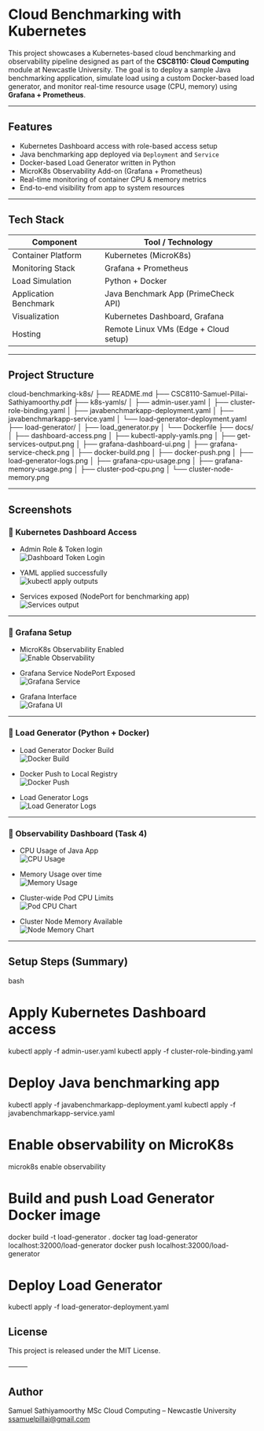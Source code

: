 # Cloud Benchmarking with Kubernetes

This project showcases a Kubernetes-based cloud benchmarking and observability pipeline designed as part of the **CSC8110: Cloud Computing** module at Newcastle University. The goal is to deploy a sample Java benchmarking application, simulate load using a custom Docker-based load generator, and monitor real-time resource usage (CPU, memory) using **Grafana + Prometheus**.

---

## Features

-  Kubernetes Dashboard access with role-based access setup
-  Java benchmarking app deployed via `Deployment` and `Service`
-  Docker-based Load Generator written in Python
-  MicroK8s Observability Add-on (Grafana + Prometheus)
-  Real-time monitoring of container CPU & memory metrics
-  End-to-end visibility from app to system resources

---

## Tech Stack

| Component             | Tool / Technology                        |
|----------------------|-------------------------------------------|
| Container Platform    | Kubernetes (MicroK8s)                    |
| Monitoring Stack      | Grafana + Prometheus                     |
| Load Simulation       | Python + Docker                          |
| Application Benchmark | Java Benchmark App (PrimeCheck API)      |
| Visualization         | Kubernetes Dashboard, Grafana            |
| Hosting               | Remote Linux VMs (Edge + Cloud setup)    |

---

## Project Structure
cloud-benchmarking-k8s/
├── README.md
├── CSC8110-Samuel-Pillai-Sathiyamoorthy.pdf
├── k8s-yamls/
│   ├── admin-user.yaml
│   ├── cluster-role-binding.yaml
│   ├── javabenchmarkapp-deployment.yaml
│   ├── javabenchmarkapp-service.yaml
│   └── load-generator-deployment.yaml
├── load-generator/
│   ├── load_generator.py
│   └── Dockerfile
├── docs/
│   ├── dashboard-access.png
│   ├── kubectl-apply-yamls.png
│   ├── get-services-output.png
│   ├── grafana-dashboard-ui.png
│   ├── grafana-service-check.png
│   ├── docker-build.png
│   ├── docker-push.png
│   ├── load-generator-logs.png
│   ├── grafana-cpu-usage.png
│   ├── grafana-memory-usage.png
│   ├── cluster-pod-cpu.png
│   └── cluster-node-memory.png

---

## Screenshots

### 🔹 Kubernetes Dashboard Access

- Admin Role & Token login  
  ![Dashboard Token Login](docs/dashboard-access.png)

- YAML applied successfully  
  ![kubectl apply outputs](docs/kubectl-apply-yamls.png)

- Services exposed (NodePort for benchmarking app)  
  ![Services output](docs/get-services-output.png)

---

### 🔹 Grafana Setup

- MicroK8s Observability Enabled  
  ![Enable Observability](docs/microk8s-enable.png)

- Grafana Service NodePort Exposed  
  ![Grafana Service](docs/grafana-service-check.png)

- Grafana Interface  
  ![Grafana UI](docs/grafana-dashboard-ui.png)

---

### 🔹 Load Generator (Python + Docker)

- Load Generator Docker Build  
  ![Docker Build](docs/docker-build.png)

- Docker Push to Local Registry  
  ![Docker Push](docs/docker-push.png)

- Load Generator Logs  
  ![Load Generator Logs](docs/load-generator-logs.png)

---

### 🔹 Observability Dashboard (Task 4)

-  CPU Usage of Java App  
  ![CPU Usage](docs/grafana-cpu-usage.jpeg)

-  Memory Usage over time  
  ![Memory Usage](docs/grafana-memory-usage.jpeg)

-  Cluster-wide Pod CPU Limits  
  ![Pod CPU Chart](docs/cluster-pod-cpu1.png)

-  Cluster Node Memory Available  
  ![Node Memory Chart](docs/cluster-node-memory.png)

---

## Setup Steps (Summary)

bash
# Apply Kubernetes Dashboard access
kubectl apply -f admin-user.yaml
kubectl apply -f cluster-role-binding.yaml

# Deploy Java benchmarking app
kubectl apply -f javabenchmarkapp-deployment.yaml
kubectl apply -f javabenchmarkapp-service.yaml

# Enable observability on MicroK8s
microk8s enable observability

# Build and push Load Generator Docker image
docker build -t load-generator .
docker tag load-generator localhost:32000/load-generator
docker push localhost:32000/load-generator

# Deploy Load Generator
kubectl apply -f load-generator-deployment.yaml

## License

This project is released under the MIT License.

⸻

## Author

Samuel Sathiyamoorthy
MSc Cloud Computing – Newcastle University
ssamuelpillai@gmail.com
